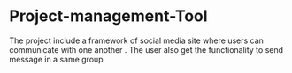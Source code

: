 # Project-management-Tool
The project include a framework of social media site where users can communicate with one another . The user also get the functionality  to send message in a same group
